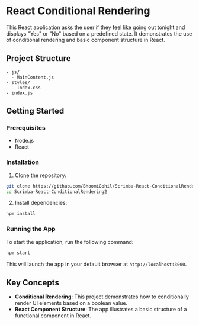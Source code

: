 # React Conditional Rendering

This React application asks the user if they feel like going out tonight and displays "Yes" or "No" based on a predefined state. It demonstrates the use of conditional rendering and basic component structure in React.

## Project Structure

```
- js/
  - MainContent.js
- styles/
  - Index.css
- index.js
```

## Getting Started

### Prerequisites

- Node.js
- React

### Installation

1. Clone the repository:

```bash
git clone https://github.com/BhoomiGohil/Scrimba-React-ConditionalRendering2.git
cd Scrimba-React-ConditionalRendering2
```

2. Install dependencies:

```bash
npm install
```

### Running the App

To start the application, run the following command:

```bash
npm start
```

This will launch the app in your default browser at `http://localhost:3000`.

## Key Concepts

- **Conditional Rendering**: This project demonstrates how to conditionally render UI elements based on a boolean value.
- **React Component Structure**: The app illustrates a basic structure of a functional component in React.
